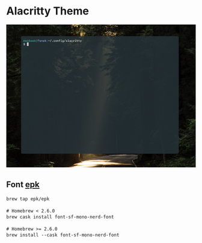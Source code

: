 <h1> Alacritty Theme </h1>
<img src="/img/screenshot.jpg">

## Font [epk](https://github.com/epk/SF-Mono-Nerd-Font)

```shell
brew tap epk/epk

# Homebrew < 2.6.0
brew cask install font-sf-mono-nerd-font

# Homebrew >= 2.6.0
brew install --cask font-sf-mono-nerd-font
```
